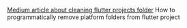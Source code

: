 [Medium article about cleaning flutter projects folder](https://medium.com/easy-flutter/clean-your-flutterprojects-folder-4b5863a2677d)
How to programmatically remove platform folders from flutter project
